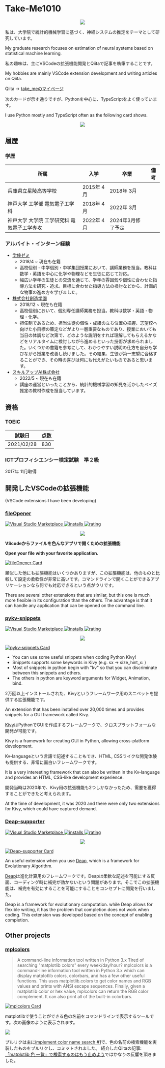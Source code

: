 # Take-Me1010

<div style="text-align: center;">
    <img src="https://github-readme-stats.vercel.app/api?username=Take-Me1010&count_private=true&theme=tokyonight">
</div>

私は、大学院で統計的機械学習に基づく、神経システムの推定をテーマとして研究しています。

My graduate research focuses on estimation of neural systems based on statistical machine learning.

私の趣味は、主にVSCodeの拡張機能開発とQiitaで記事を執筆することです。

My hobbies are mainly VSCode extension development and writing articles on Qiita.

Qiita → [take_meのマイページ](https://qiita.com/take_me)

次のカードが示す通りですが、Pythonを中心に、TypeScriptをよく使っています。

I use Python mostly and TypeScript often as the following card shows.
<div style="text-align: center;">
    <img src="https://github-readme-stats.vercel.app/api/top-langs/?username=Take-Me1010&layout=compact">
</div>

## 履歴

### 学歴

| 所属                                        | 入学       | 卒業              | 備考 |
| ------------------------------------------- | ---------- | ----------------- | ---- |
| 兵庫県立星陵高等学校                        | 2015年 4月 | 2018年 3月        |      |
| 神戸大学 工学部 電気電子工学科              | 2018年 4月 | 2022年 3月        |      |
| 神戸大学 大学院 工学研究科 電気電子工学専攻 | 2022年 4月 | 2024年3月修了予定 |      |

### アルバイト・インターン経験

- [学伸ゼミ](https://gakushinzemi.com/)
  - 2018/4 ~ 現在も在籍
  - 高校個別・中学個別・中学集団授業において、講師業務を担当。教科は数学・英語を中心に化学や物理などを生徒に応じて対応。
  - 幅広い学年の生徒との交流を通じて、学年の雰囲気や個性に合わせた指導方法を研究・追求。目標に合わせた指導方法の検討などから、計画的な物事の進め方を学びました。
- [株式会社創造学園](https://www.sozogakuen.co.jp/)
  - 2018/12 ~ 現在も在籍
  - 高校個別において、個別専任講師業務を担当。教科は数学・英語・物理・化学。
  - 担任制であるため、担当生徒の個性・成績の立ち位置の把握、志望校へ向けた小目標の策定などがより一層重要なものであり、授業においても当日の体調など次第で、どのような説明をすれば理解してもらえるかなどをリアルタイムに検討しながら進めるといった技術が求められました。いくつかの書籍を参考にして、わかりやすい説明の仕方を自分も学びながら授業を改善し続けました。その結果、生徒が第一志望に合格することができ、その時の喜びは何にも代えがたいものであると思います。
- [スキルアップAI株式会社](https://www.skillupai.com/)
  - 2022/5 ~ 現在も在籍
  - 講座の運営といったことから、統計的機械学習の知見を活かしたベイズ推定の教材作成を担当しています。

## 資格

### TOEIC

| 試験日     | 点数 |
| ---------- | ---- |
| 2021/02/28 | 830  |

### ICTプロフィシエンシー検定試験　準２級

2017年 11月取得

## 開発したVSCodeの拡張機能
(VSCode extensions I have been developing)

### [fileOpener](https://github.com/Take-Me1010/fileOpener)

[![Visual Studio Marketplace](https://vsmarketplacebadge.apphb.com/version/Take-Me1010.file-opener.svg) ![installs](https://vsmarketplacebadge.apphb.com/installs/Take-Me1010.file-opener.svg) ![rating](https://vsmarketplacebadge.apphb.com/rating/Take-Me1010.file-opener.svg)](https://marketplace.visualstudio.com/items?itemName=Take-Me1010.file-opener)
<div style="text-align: center;">
    <img src="https://github.com/Take-Me1010/fileOpener/blob/main/image/icon.png?raw=true">
</div>

**VScodeからファイルを色んなアプリで開くための拡張機能**

**Open your file with your favorite application.**

[![fileOpener Card](https://github-readme-stats.vercel.app/api/pin/?username=Take-Me1010&repo=fileOpener)](https://github.com/Take-Me1010/fileOpener)

類似した他にも拡張機能はいくつかありますが、この拡張機能は、他のものと比較して設定の柔軟性が非常に高いです。コマンドラインで開くことができるアプリケーションなら何でも対応できるという点がウリです。

There are several other extensions that are similar, but this one is much more flexible in its configuration than the others. The advantage is that it can handle any application that can be opened on the command line.

### [pykv-snippets](https://github.com/Take-Me1010/pykv-snippets)

[![Visual Studio Marketplace](https://vsmarketplacebadge.apphb.com/version/Take-Me1010.pykv-snippets.svg) ![installs](https://vsmarketplacebadge.apphb.com/installs/Take-Me1010.pykv-snippets.svg) ![rating](https://vsmarketplacebadge.apphb.com/rating/Take-Me1010.pykv-snippets.svg)](https://marketplace.visualstudio.com/items?itemName=Take-Me1010.pykv-snippets)
<div style="text-align: center;">
    <img src="https://github.com/Take-Me1010/pykv-snippets/blob/master/image/icon.png?raw=true">
</div>

[![pykv-snippets Card](https://github-readme-stats.vercel.app/api/pin/?username=Take-Me1010&repo=pykv-snippets)](https://github.com/Take-Me1010/pykv-snippets)

- You can use some useful snippets when coding Python Kivy!
- Snippets supports some keywords in Kivy (e.g. sx -> size_hint_x: )
- Most of snippets in python begin with "kv" so that you can discriminate between this snippets and others.
- The others in python are keyword arguments for Widget, Animation, bind.

2万回以上インストールされた、Kivyというフレームワーク用のスニペットを提供する拡張機能です。

An extension that has been installed over 20,000 times and provides snippets for a GUI framework called Kivy.


[Kivy](https://kivy.org/#home)はPythonでGUIを作成するフレームワークで、クロスプラットフォームな開発が可能です。

Kivy is a framework for creating GUI in Python, allowing cross-platform development.


Kv-languageという言語で記述することもでき、HTML, CSSライクな開発体験も提供する、非常に面白いフレームワークです。

It is a very interesting framework that can also be written in the Kv-language and provides an HTML, CSS-like development experience.


開発当時は2020年で、Kivy用の拡張機能も2つしかなかったため、需要を獲得することができたと考えられます。

At the time of development, it was 2020 and there were only two extensions for Kivy, which could have captured demand.

### [Deap-supporter](https://github.com/Take-Me1010/Deap-supporter)

[![Visual Studio Marketplace](https://vsmarketplacebadge.apphb.com/version/Take-Me1010.deap-supporter.svg) ![installs](https://vsmarketplacebadge.apphb.com/installs/Take-Me1010.deap-supporter.svg) ![rating](https://vsmarketplacebadge.apphb.com/rating/Take-Me1010.deap-supporter.svg)](https://marketplace.visualstudio.com/items?itemName=Take-Me1010.deap-supporter)
<div style="text-align: center;">
    <img src="https://github.com/Take-Me1010/Deap-supporter/blob/master/images/icon.png?raw=true">
</div>

[![Deap-supporter Card](https://github-readme-stats.vercel.app/api/pin/?username=Take-Me1010&repo=Deap-supporter)](https://github.com/Take-Me1010/Deap-supporter)

An useful extension when you use [Deap](https://github.com/deap/deap), which is a framework for Evolutionary Algorithm.

[Deap](https://github.com/deap/deap)は進化計算用のフレームワークです。Deapは柔軟な記述を可能にする反面、コーディング時に補完が効かないという問題があります。そこでこの拡張機能は、補完を有効にすることを可能にすることをコンセプトに開発を行いました。

Deap is a framework for evolutionary computation. while Deap allows for flexible writing, it has the problem that completion does not work when coding. This extension was developed based on the concept of enabling completion.


## Other projects

### [mplcolors](https://github.com/AstroBarker/mplcolors)

> A command-line information tool written in Python 3.x
>Tired of searching "matplotlib colors" every week/day/hour? mplcolors is a command-line information tool written in Python 3.x which can display matplotlib colors, colorbars, and has a few other useful functions. This uses matplotlib.colors to get color names and RGB values and prints with ANSI escape sequences. Finally, given a matplotlib color or hex value, mplcolors can return the RGB color complement.
>It can also print all of the built-in colorbars.

[![mplcolors Card](https://github-readme-stats.vercel.app/api/pin/?username=AstroBarker&repo=mplcolors)](https://github.com/AstroBarker/mplcolors)

matplotlibで使うことができる色の名前をコマンドラインで表示するツールです。次の画像のように表示されます。

![](https://camo.githubusercontent.com/422d818a8935cff52567176df329a2e1d272c23c7272ab173e3c44a3eb320bb9/68747470733a2f2f65787465726e616c2d636f6e74656e742e6475636b6475636b676f2e636f6d2f69752f3f753d68747470732533412532462532466d6174706c6f746c69622e6f7267253246322e312e312532465f696d61676573253246737068785f676c725f6e616d65645f636f6c6f72735f3030312e706e6726663d31266e6f66623d31)

プルリクは主に[implement color name search #1](https://github.com/AstroBarker/mplcolors/pull/1/commits/8ac8dbf97924c3c6bd5c84f5787ae3a47dbdf461)で、色の名前の検索機能を実装したものをプルリクし、コミットされました。
紹介したQiitaの記事: [「matplotlib 色 一覧」で検索するのはもう止めよう](https://qiita.com/take_me/items/481e248bf56aca56b1ee)ではかなりの反響を頂きました。

